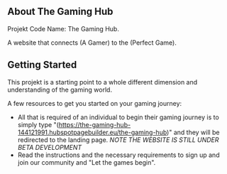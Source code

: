 ## About The Gaming Hub

Projekt Code Name: The Gaming Hub.

A website that connects (A Gamer) to the (Perfect Game).

## Getting Started

This projekt is a starting point to a whole different dimension and understanding of the gaming world.

A few resources to get you started on your gaming journey:

- All that is required of an individual to begin their gaming journey is to simply type "(https://the-gaming-hub-144121991.hubspotpagebuilder.eu/the-gaming-hub)"
and they will be redirected to the landing page. *NOTE THE WEBSITE IS STILL UNDER BETA DEVELOPMENT*
- Read the instructions and the necessary requirements to sign up and join our community and "Let the games begin".
